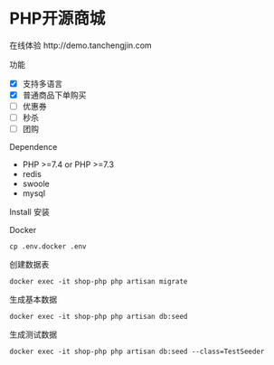 <h1>PHP开源商城</h1>
在线体验 http://demo.tanchengjin.com

功能
- [x] 支持多语言
- [x] 普通商品下单购买
- [ ] 优惠券
- [ ] 秒杀
- [ ] 团购

Dependence
- PHP >=7.4 or PHP >=7.3
- redis
- swoole
- mysql


Install 安装

Docker
````
cp .env.docker .env
````

创建数据表
```
docker exec -it shop-php php artisan migrate
```
生成基本数据
```
docker exec -it shop-php php artisan db:seed
```
生成测试数据
```
docker exec -it shop-php php artisan db:seed --class=TestSeeder
```


